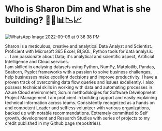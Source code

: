 # Who is Sharon Dim and What is she building? 👩‍💻📊📉📈
![WhatsApp Image 2022-09-06 at 9 36 38 PM](https://user-images.githubusercontent.com/102169299/188733410-8ea5bd1d-539e-422c-921b-7d79f0259276.jpeg)


Sharon is a meticulous, creative and analytical Data Analyst and Scientist. Proficient with Microsoft 365 Excel, BI,SQL, Python tools for data analysis. 
...
I am passionate about Data; it's analytical and scientific aspect, Artificial Intelligence and Cloud services.  
I am skilled in analysing datasets using Python, NumPy, Matplotlib, Pandas, Seaborn, Pyplot frameworks with a passion to solve business challenges, help businesses make excellent decisions and improve productivity.
I have a proven track of overcoming data flow queries and issues excellently. 
I also possess technical skills in working with data and automating processes in Azure Cloud environment, Scrum methodologies for Software Development Project Management
I am proficient in building rapport and easily explaining technical information across teams. 
Consistently recognized as a hands on and competent Leader and selfless volunteer with various organizations, backed up with notable recommendations.
Extremely committed to Self growth, development and Research Studies with series of projects to my credit published in my Github page (repositries).
